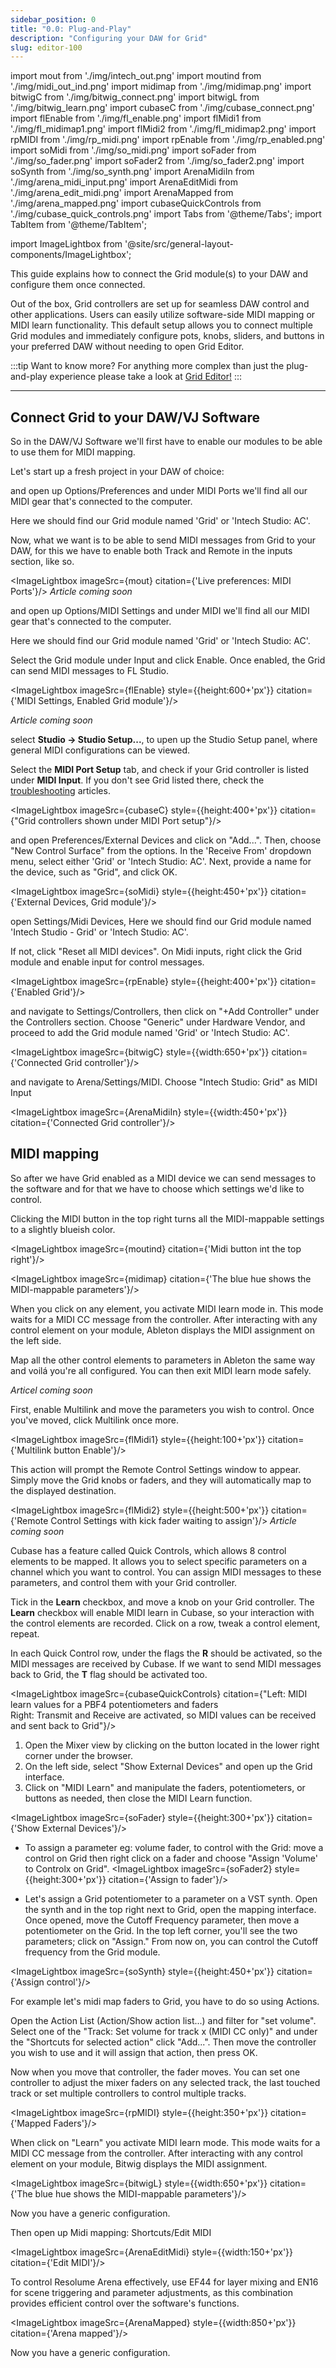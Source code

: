 ```yaml
---
sidebar_position: 0
title: "0.0: Plug-and-Play"
description: "Configuring your DAW for Grid"
slug: editor-100
---
```


import mout from './img/intech_out.png'
import moutind from './img/midi_out_ind.png'
import midimap from './img/midimap.png'
import bitwigC from './img/bitwig_connect.png'
import bitwigL from './img/bitwig_learn.png'
import cubaseC from './img/cubase_connect.png'
import flEnable from './img/fl_enable.png'
import flMidi1 from './img/fl_midimap1.png'
import flMidi2 from './img/fl_midimap2.png'
import rpMIDI from './img/rp_midi.png'
import rpEnable from './img/rp_enabled.png'
import soMidi from './img/so_midi.png'
import soFader from './img/so_fader.png'
import soFader2 from './img/so_fader2.png'
import soSynth from './img/so_synth.png'
import ArenaMidiIn from './img/arena_midi_input.png'
import ArenaEditMidi from './img/arena_edit_midi.png'
import ArenaMapped from './img/arena_mapped.png'
import cubaseQuickControls from './img/cubase_quick_controls.png'
import Tabs from '@theme/Tabs';
import TabItem from '@theme/TabItem';

import ImageLightbox from '@site/src/general-layout-components/ImageLightbox';

This guide explains how to connect the Grid module(s) to your DAW and configure them once connected.

Out of the box, Grid controllers are set up for seamless DAW control and other applications. Users can easily utilize software-side MIDI mapping or MIDI learn functionality.
This default setup allows you to connect multiple Grid modules and immediately configure pots, knobs, sliders, and buttons in your preferred DAW without needing to open Grid Editor.

:::tip Want to know more?
For anything more complex than just the plug-and-play experience please take a look at [Grid Editor!](/docs/guides/grid/grid-basic/1-first-changes.md)
:::

---

## Connect Grid to your DAW/VJ Software

So in the DAW/VJ Software we'll first have to enable our modules to be able to use them for MIDI mapping.

Let's start up a fresh project in your DAW of choice:

<Tabs queryString="DAW" groupId="DAW">
  <TabItem value="Ableton" label="Ableton" default>
  
and open up Options/Preferences and under MIDI Ports we'll find all our MIDI gear that's connected to the computer.

Here we should find our Grid module named 'Grid' or 'Intech Studio: AC'.

Now, what we want is to be able to send MIDI messages from Grid to your DAW, for this we have to enable both Track and Remote in the inputs section, like so.

<ImageLightbox imageSrc={mout} citation={'Live preferences: MIDI Ports'}/>
</TabItem>
<TabItem value="Logic" label="Logic" default>
<em>Article coming soon</em>
</TabItem>
<TabItem value="FL" label="FL Studio" default>

and open up Options/MIDI Settings and under MIDI we'll find all our MIDI gear that's connected to the computer.

Here we should find our Grid module named 'Grid' or 'Intech Studio: AC'.

Select the Grid module under Input and click Enable. Once enabled, the Grid can send MIDI messages to FL Studio.

<ImageLightbox imageSrc={flEnable} style={{height:600+'px'}} citation={'MIDI Settings, Enabled Grid module'}/>

  </TabItem>
      <TabItem value="ProTools" label="ProTools" default>
  <em>Article coming soon</em>
  </TabItem>
    <TabItem value="Cubase" label="Cubase" default>

select **Studio -> Studio Setup...**, to upen up the Studio Setup panel, where general MIDI configurations can be viewed.

Select the **MIDI Port Setup** tab, and check if your Grid controller is listed under **MIDI Input**. If you don't see Grid listed there, check the [troubleshooting](category/troubleshooting) articles.

<ImageLightbox imageSrc={cubaseC} style={{height:400+'px'}} citation={"Grid controllers shown under MIDI Port setup"}/>
</TabItem>
<TabItem value="Studio One" label="Studio One" default>

and open Preferences/External Devices and click on "Add...". Then, choose "New Control Surface" from the options. In the 'Receive From' dropdown menu, select either 'Grid' or 'Intech Studio: AC'. Next, provide a name for the device, such as "Grid", and click OK.

<ImageLightbox imageSrc={soMidi} style={{height:450+'px'}} citation={'External Devices, Grid module'}/>

  </TabItem>
      <TabItem value="Reaper" label="Reaper" default>
  
  open Settings/Midi Devices, Here we should find our Grid module named 'Intech Studio - Grid' or 'Intech Studio: AC'.

If not, click "Reset all MIDI devices".
On Midi inputs, right click the Grid module and enable input for control messages.

<ImageLightbox imageSrc={rpEnable} style={{height:400+'px'}} citation={'Enabled Grid'}/>
</TabItem>
<TabItem value="Bitwig" label="Bitwig" default>

and navigate to Settings/Controllers, then click on "+Add Controller" under the Controllers section. Choose "Generic" under Hardware Vendor, and proceed to add the Grid module named 'Grid' or 'Intech Studio: AC'.

<ImageLightbox imageSrc={bitwigC} style={{width:650+'px'}} citation={'Connected Grid controller'}/>

  </TabItem>
    <TabItem value="Arena" label="Arena" default>
    
  and navigate to Arena/Settings/MIDI. Choose "Intech Studio: Grid" as MIDI Input

<ImageLightbox imageSrc={ArenaMidiIn} style={{width:450+'px'}} citation={'Connected Grid controller'}/>

  </TabItem>

  </Tabs>

## MIDI mapping

So after we have Grid enabled as a MIDI device we can send messages to the software and for that we have to choose which settings we'd like to control.

<Tabs queryString="DAW" groupId="DAW">
  <TabItem value="Ableton" label="Ableton" default>

Clicking the MIDI button in the top right turns all the MIDI-mappable settings to a slightly blueish color.

<ImageLightbox imageSrc={moutind} citation={'Midi button int the top right'}/>

<ImageLightbox imageSrc={midimap} citation={'The blue hue shows the MIDI-mappable parameters'}/>

When you click on any element, you activate MIDI learn mode in. This mode waits for a MIDI CC message from the controller. After interacting with any control element on your module, Ableton displays the MIDI assignment on the left side.

Map all the other control elements to parameters in Ableton the same way and voilá you're all configured. You can then exit MIDI learn mode safely.

  </TabItem>
  <TabItem value="Logic" label="Logic" default>
  <em>Articel coming soon</em>
  </TabItem>
  <TabItem value="FL" label="FL Studio" default>

First, enable Multilink and move the parameters you wish to control. Once you've moved, click Multilink once more.

<ImageLightbox imageSrc={flMidi1} style={{height:100+'px'}} citation={'Multilink button Enable'}/>

This action will prompt the Remote Control Settings window to appear. Simply move the Grid knobs or faders, and they will automatically map to the displayed destination.

<ImageLightbox imageSrc={flMidi2} style={{height:500+'px'}} citation={'Remote Control Settings with kick fader waiting to assign'}/>
</TabItem>
<TabItem value="ProTools" label="ProTools" default>
<em>Article coming soon</em>
</TabItem>
<TabItem value="Cubase" label="Cubase" default>

Cubase has a feature called Quick Controls, which allows 8 control elements to be mapped. It allows you to select specific parameters on a channel which you want to control. You can assign MIDI messages to these parameters, and control them with your Grid controller.

Tick in the **Learn** checkbox, and move a knob on your Grid controller. The **Learn** checkbox will enable MIDI learn in Cubase, so your interaction with the control elements are recorded. Click on a row, tweak a control element, repeat.

In each Quick Control row, under the flags the **R** should be activated, so the MIDI messages are received by Cubase. If we want to send MIDI messages back to Grid, the **T** flag should be activated too.

<ImageLightbox imageSrc={cubaseQuickControls} citation={"Left: MIDI learn values for a PBF4 potentiometers and faders <br> Right: Transmit and Receive are activated, so MIDI values can be received and sent back to Grid"}/>

  </TabItem>
    <TabItem value="Studio One" label="Studio One" default>


1. Open the Mixer view by clicking on the button located in the lower right corner under the browser.
2. On the left side, select "Show External Devices" and open up the Grid interface.
3. Click on "MIDI Learn" and manipulate the faders, potentiometers, or buttons as needed, then close the MIDI Learn function.

<ImageLightbox imageSrc={soFader} style={{height:300+'px'}} citation={'Show External Devices'}/>

- To assign a parameter eg: volume fader, to control with the Grid: move a control on Grid then right click on a fader and choose "Assign 'Volume' to Controlx on Grid".
  <ImageLightbox imageSrc={soFader2} style={{height:300+'px'}} citation={'Assign to fader'}/>

- Let's assign a Grid potentiometer to a parameter on a VST synth.
  Open the synth and in the top right next to Grid, open the mapping interface. Once opened, move the Cutoff Frequency parameter, then move a potentiometer on the Grid. In the top left corner, you'll see the two parameters; click on "Assign." From now on, you can control the Cutoff frequency from the Grid module.

<ImageLightbox imageSrc={soSynth} style={{height:450+'px'}} citation={'Assign control'}/>

  </TabItem>
      <TabItem value="Reaper" label="Reaper" default>
  
  For example let's midi map faders to Grid, you have to do so using Actions.

Open the Action List (Action/Show action list...) and filter for "set volume". Select one of the "Track: Set volume for track x (MIDI CC only)" and under the "Shortcuts for selected action" click "Add...". Then move the controller you wish to use and it will assign that action, then press OK.

Now when you move that controller, the fader moves. You can set one controller to adjust the mixer faders on any selected track, the last touched track or set multiple controllers to control multiple tracks.

<ImageLightbox imageSrc={rpMIDI} style={{height:350+'px'}} citation={'Mapped Faders'}/>
</TabItem>
<TabItem value="Bitwig" label="Bitwig" default>

When click on "Learn" you activate MIDI learn mode. This mode waits for a MIDI CC message from the controller. After interacting with any control element on your module, Bitwig displays the MIDI assignment.

<ImageLightbox imageSrc={bitwigL} style={{width:650+'px'}} citation={'The blue hue shows the MIDI-mappable parameters'}/>

Now you have a generic configuration.
</TabItem>

  <TabItem value="Arena" label="Arena" default>

Then open up Midi mapping: Shortcuts/Edit MIDI

<ImageLightbox imageSrc={ArenaEditMidi} style={{width:150+'px'}} citation={'Edit MIDI'}/>

To control Resolume Arena effectively, use EF44 for layer mixing and EN16 for scene triggering and parameter adjustments, as this combination provides efficient control over the software's functions.

<ImageLightbox imageSrc={ArenaMapped} style={{width:850+'px'}} citation={'Arena mapped'}/>

Now you have a generic configuration.
</TabItem>
</Tabs>
